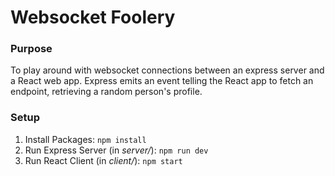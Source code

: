 # Websocket Foolery

### Purpose

To play around with websocket connections between an express server and a React web app. Express emits an event telling the React app to fetch an endpoint, retrieving a random person's profile.

### Setup

1. Install Packages: `npm install`
2. Run Express Server (in _server/_): `npm run dev`
3. Run React Client (in _client/_): `npm start`
